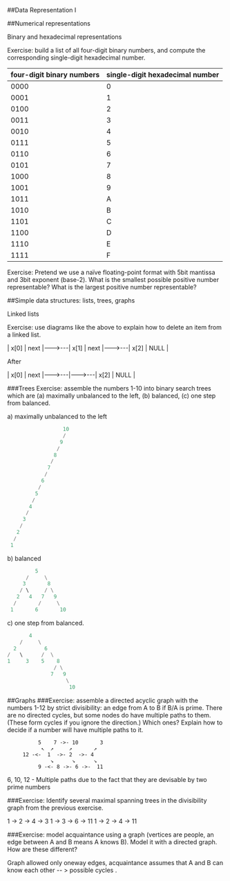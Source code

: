 ##Data Representation I

##Numerical representations

Binary and hexadecimal representations

Exercise: build a list of all four-digit binary numbers, and compute the corresponding single-digit hexadecimal number.

| four-digit binary numbers | single-digit hexadecimal number |
| --- | --- |
| 0000 | 0 |
| 0001 | 1 |
| 0100 | 2 |
| 0011 | 3 |
| 0010 | 4 |
| 0111 | 5 |
| 0110 | 6 |
| 0101 | 7 |
| 1000 | 8 |
| 1001 | 9 |
| 1011 | A |
| 1010 | B |
| 1101 | C |
| 1100 | D |
| 1110 | E |
| 1111 | F |

Exercise: Pretend we use a naïve floating-point format with 5bit mantissa and 3bit exponent (base-2). What is the smallest possible positive number representable? What is the largest positive number representable?

##Simple data structures: lists, trees, graphs

Linked lists

Exercise: use diagrams like the above to explain how to delete an item from a linked list.

| x[0] | next |--->---| x[1] | next |--->---| x[2] | NULL |

After

| x[0] | next |--->---|--->---| x[2] | NULL |

###Trees
Exercise: assemble the numbers 1-10 into binary search trees which are (a) maximally unbalanced to the left, (b) balanced, (c) one step from balanced.

a) maximally unbalanced to the left



```python
                  10
                  /
                 9
                /
               8
              /
             7
            /
           6
          /
         5
        /
       4
      /
     3
    /
   2
  /
 1
```

b) balanced


```python
         5
      /     \
     3       8
    / \     / \
   2   4   7   9
  /       /     \
 1       6       10
```

c) one step from balanced.


```python
       4
    /     \
  2         6
/   \      /  \
1     3    5    8
               / \
              7   9
                   \
                    10
```

##Graphs
###Exercise: assemble a directed acyclic graph with the numbers 1-12 by strict divisibility: an edge from A to B if B/A is prime. There are no directed cycles, but some nodes do have multiple paths to them. (These form cycles if you ignore the direction.) Which ones? Explain how to decide if a number will have multiple paths to it.

              5    7 ->- 10       3
               ↖  ↗     ↗       ↗
         12 -<-  1  ->- 2  ->- 4
                  ↘      ↘      ↘
              9 -<- 8 ->- 6 ->-  11


6, 10, 12 - Multiple paths due to the fact that they are devisable by two prime numbers

###Exercise: Identify several maximal spanning trees in the divisibility graph from the previous exercise.

1 -> 2 -> 4 -> 3
1 -> 3 -> 6 -> 11
1 -> 2 -> 4 -> 11


###Exercise: model acquaintance using a graph (vertices are people, an edge between A and B means A knows B). Model it with a directed graph. How are these different?

Graph allowed only oneway edges, acquaintance assumes that A and B can know each other -- > possible cycles .
